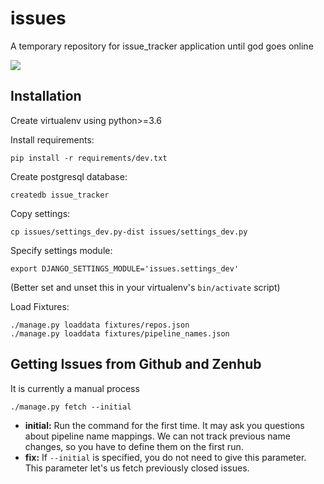 # issues

A temporary repository for issue_tracker application until god goes online

![](https://raw.githubusercontent.com/Adphorus/issues/master/resources/chart.png?token=ABPmHqpoxk7Y29tVKlKuWlqMJrbO8KWbks5ZmtaMwA%3D%3D)

## Installation

Create virtualenv using python>=3.6

Install requirements:

```
pip install -r requirements/dev.txt
```

Create postgresql database:

```
createdb issue_tracker
```

Copy settings:

```
cp issues/settings_dev.py-dist issues/settings_dev.py
```

Specify settings module:

```
export DJANGO_SETTINGS_MODULE='issues.settings_dev'
```

(Better set and unset this in your virtualenv's `bin/activate` script)

Load Fixtures:

```
./manage.py loaddata fixtures/repos.json
./manage.py loaddata fixtures/pipeline_names.json
```


## Getting Issues from Github and Zenhub

It is currently a manual process

```
./manage.py fetch --initial
```

* **initial:** Run the command for the first time. It may ask you questions about pipeline name mappings. We can not track previous name changes, so you have to define them on the first run.
* **fix:** If `--initial` is specified, you do not need to give this parameter. This parameter let's us fetch previously closed issues.


